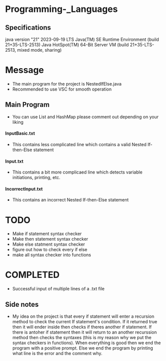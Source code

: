 # Programming-_Languages

## Specifications 

java version "21" 2023-09-19 LTS
Java(TM) SE Runtime Environment (build 21+35-LTS-2513)
Java HotSpot(TM) 64-Bit Server VM (build 21+35-LTS-2513, mixed mode, sharing)

# Message 
- The main program for the project is NestedIfElse.java 
- Recommended to use VSC for smooth operation

## Main Program 
- You can use List and HashMap please comment out depending on your liking
#### InputBasic.txt
- This contains less complicated line which contains a valid Nested If-then-Else statement

#### Input.txt
- This contains a bit more complicaed line which detects variable initiations, printing, etc. 

#### IncorrectInput.txt
- This contains an incorrect Nested If-then-Else statement

# TODO
- Make if statement syntax checker
- Make then statement syntax checker 
- Make else statment syntax checker 
- figure out how to check every if else 
- make all syntax checker into functions 

# COMPLETED
- Successful input of multiple lines of a .txt file 

## Side notes 
- My idea on the project is that every if statement will enter a recursion method to check the current If statement's condition. If it returned true then it will ender inside then checks if theres another if statement. If there is antoher if statement then it will return to an another recurssion method then checks the syntaxes (this is my reason why we put the syntax checkers in functions). When everything is good then we end the program with a positive prompt. Else we end the program by printing what line is the error and the comment why.